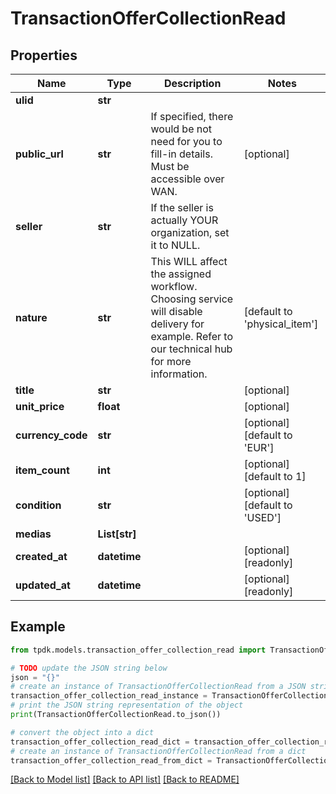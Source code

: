 # TransactionOfferCollectionRead



## Properties

Name | Type | Description | Notes
------------ | ------------- | ------------- | -------------
**ulid** | **str** |  | 
**public_url** | **str** | If specified, there would be not need for you to fill-in details. Must be accessible over WAN. | [optional] 
**seller** | **str** | If the seller is actually YOUR organization, set it to NULL. | 
**nature** | **str** | This WILL affect the assigned workflow. Choosing service will disable delivery for example. Refer to our technical hub for more information. | [default to 'physical_item']
**title** | **str** |  | [optional] 
**unit_price** | **float** |  | [optional] 
**currency_code** | **str** |  | [optional] [default to 'EUR']
**item_count** | **int** |  | [optional] [default to 1]
**condition** | **str** |  | [optional] [default to 'USED']
**medias** | **List[str]** |  | 
**created_at** | **datetime** |  | [optional] [readonly] 
**updated_at** | **datetime** |  | [optional] [readonly] 

## Example

```python
from tpdk.models.transaction_offer_collection_read import TransactionOfferCollectionRead

# TODO update the JSON string below
json = "{}"
# create an instance of TransactionOfferCollectionRead from a JSON string
transaction_offer_collection_read_instance = TransactionOfferCollectionRead.from_json(json)
# print the JSON string representation of the object
print(TransactionOfferCollectionRead.to_json())

# convert the object into a dict
transaction_offer_collection_read_dict = transaction_offer_collection_read_instance.to_dict()
# create an instance of TransactionOfferCollectionRead from a dict
transaction_offer_collection_read_from_dict = TransactionOfferCollectionRead.from_dict(transaction_offer_collection_read_dict)
```
[[Back to Model list]](../README.md#documentation-for-models) [[Back to API list]](../README.md#documentation-for-api-endpoints) [[Back to README]](../README.md)


